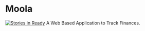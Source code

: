 # Moola
[![Stories in Ready](https://badge.waffle.io/vreddi/Moola.png?label=ready&title=Ready)](https://waffle.io/vreddi/Moola)
A Web Based Application to Track Finances. 
